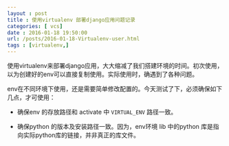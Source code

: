 ```yaml
---
layout : post
title : 使用virtualenv 部署django应用问题记录
categories: [ vcs] 
date : 2016-01-18 19:50:00
url: /posts/2016-01-18-Virtualenv-user.html 
tags : [virtualenv,]
---
```



使用virtualenv来部署django应用，大大缩减了我们搭建环境的时间。初次使用，以为创建好的env可以直接复制使用。实际使用时，确遇到了各种问题。

env在不同环境下使用，还是需要简单修改配置的。今天测试了下，必须确保如下几点，才可使用：

- 确保env 的存放路径和 activate 中 `VIRTUAL_ENV` 路径一致。

- 确保python 的版本及安装路径一致。因为，env环境 lib 中的python 库是指向实际python库的链接，并非真正的库文件。







